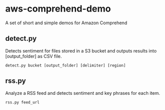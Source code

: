 # aws-comprehend-demo
A set of short and simple demos for Amazon Comprehend

## detect.py
Detects sentiment for files stored in a S3 bucket and outputs results into [output_folder] as CSV file.
```
detect.py bucket [output_folder] [delimiter] [region]
```

## rss.py
Analyze a RSS feed and detects sentiment and key phrases for each item.
```
rss.py feed_url
```
